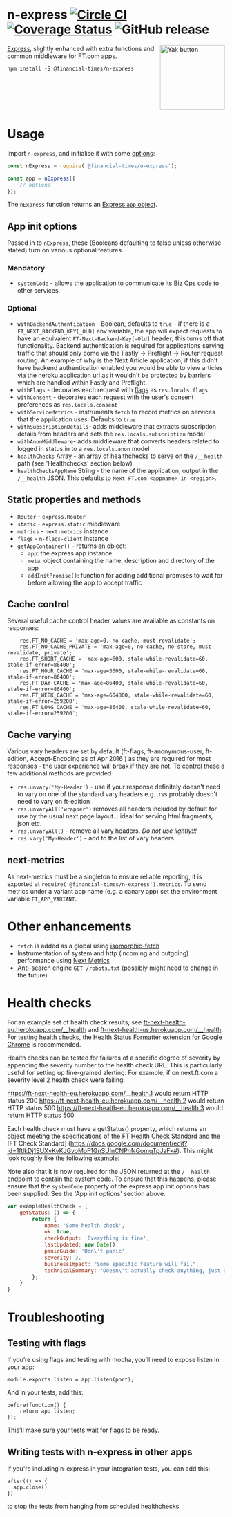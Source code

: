 # n-express [![Circle CI](https://circleci.com/gh/Financial-Times/n-express/tree/main.svg?style=svg)](https://circleci.com/gh/Financial-Times/n-express/tree/main) [![Coverage Status](https://coveralls.io/repos/github/Financial-Times/n-express/badge.svg)](https://coveralls.io/github/Financial-Times/n-express) ![GitHub release](https://img.shields.io/github/release/Financial-Times/n-express.svg?style=popout)

<a href="https://docs.google.com/forms/d/e/1FAIpQLSf5InA7UJK9yNBCzidFKI_WNkfbl6of1eRlIACRspGXUcBx8A/viewform?usp=pp_url&entry.78759464=n-express" target="_blank"><img src="https://i.imgur.com/UmScdZ4.png" alt="Yak button" border="0" align="right" width="150" title="Report a yak shaving incident for this repository"></a>

[Express](https://expressjs.com/), slightly enhanced with extra functions and common middleware for FT.com apps.

```
npm install -S @financial-times/n-express
```

<br clear="right">

# Usage

Import `n-express`, and initialise it with some [options](#app-init-options):

```js
const nExpress = require('@financial-times/n-express');

const app = nExpress({
	// options
});
```

The `nExpress` function returns an [Express `app` object](https://expressjs.com/en/4x/api.html#app).

## App init options

Passed in to `nExpress`, these (Booleans defaulting to false unless otherwise stated) turn on various optional features

### Mandatory

- `systemCode` - allows the application to communicate its [Biz Ops](https://biz-ops.in.ft.com/) code to other services.

### Optional

- `withBackendAuthentication` - Boolean, defaults to `true` - if there is a `FT_NEXT_BACKEND_KEY[_OLD]` env variable, the app will expect requests to have an equivalent `FT-Next-Backend-Key[-Old]` header; this turns off that functionality. Backend authentication is required for applications serving traffic that should only come via the Fastly -> Preflight -> Router request routing. An example of why is the Next Article application, if this didn't have backend authentication enabled you would be able to view articles via the heroku application url as it wouldn't be protected by barriers which are handled within Fastly and Preflight.
- `withFlags` - decorates each request with [flags](https://github.com/Financial-Times/n-flags-client) as `res.locals.flags`
- `withConsent` - decorates each request with the user's consent preferences as `res.locals.consent`
- `withServiceMetrics` - instruments `fetch` to record metrics on services that the application uses. Defaults to `true`
- `withSubscriptionDetails`- adds middleware that extracts subscription details from headers and sets the `res.locals.subscription` model
- `withAnonMiddleware`- adds middleware that converts headers related to logged in status in to a `res.locals.anon` model
- `healthChecks` Array - an array of healthchecks to serve on the `/__health` path (see 'Healthchecks' section below)
- `healthChecksAppName` String - the name of the application, output in the `/__health` JSON. This defaults to `Next FT.com <appname> in <region>`.

## Static properties and methods
- `Router` - `express.Router`
- `static` - `express.static` middleware
- `metrics` - `next-metrics` instance
- `flags` - `n-flags-client` instance
- `getAppContainer()` - returns an object:
	- `app`: the express app instance
	- `meta`: object containing the name, description and directory of the app
	- `addInitPromise()`: function for adding additional promises to wait for before allowing the app to accept traffic


## Cache control
Several useful cache control header values are available as constants on responses:
```
	res.FT_NO_CACHE = 'max-age=0, no-cache, must-revalidate';
	res.FT_NO_CACHE_PRIVATE = 'max-age=0, no-cache, no-store, must-revalidate, private';
	res.FT_SHORT_CACHE = 'max-age=600, stale-while-revalidate=60, stale-if-error=86400';
	res.FT_HOUR_CACHE = 'max-age=3600, stale-while-revalidate=60, stale-if-error=86400';
	res.FT_DAY_CACHE = 'max-age=86400, stale-while-revalidate=60, stale-if-error=86400';
	res.FT_WEEK_CACHE = 'max-age=604800, stale-while-revalidate=60, stale-if-error=259200';
	res.FT_LONG_CACHE = 'max-age=86400, stale-while-revalidate=60, stale-if-error=259200';
```

## Cache varying
Various vary headers are set by default (ft-flags, ft-anonymous-user, ft-edition, Accept-Encoding as of Apr 2016 ) as they are required for most responses - the user experience will break if they are not. To control these a few additional methods are provided
- `res.unvary('My-Header')` - use if your response definitely doesn't need to vary on one of the standard vary headers e.g. .rss probably doesn't need to vary on ft-edition
- `res.unvaryAll('wrapper')` removes all headers included by default for use by the usual next page layout... ideal for serving html fragments, json etc.
- `res.unvaryAll()` - remove all vary headers. *Do not use lightly!!!*
- `res.vary('My-Header')` - add to the list of vary headers

## next-metrics
As next-metrics must be a singleton to ensure reliable reporting, it is exported at `require('@financial-times/n-express').metrics`. To send metrics under a variant app name (e.g. a canary app) set the environment variable `FT_APP_VARIANT`.

# Other enhancements
- `fetch` is added as a global using [isomorphic-fetch](https://github.com/matthew-andrews/isomorphic-fetch)
- Instrumentation of system and http (incoming and outgoing) performance using [Next Metrics](https://github.com/Financial-Times/next-metrics)
- Anti-search engine `GET /robots.txt` (possibly might need to change in the future)



# Health checks

For an example set of health check results, see [ft-next-health-eu.herokuapp.com/__health](https://ft-next-health-eu.herokuapp.com/__health) and [ft-next-health-us.herokuapp.com/__health](https://ft-next-health-us.herokuapp.com/__health). For testing health checks, the [Health Status Formatter extension for Google Chrome](https://github.com/triblondon/health-status-formatter) is recommended.

Health checks can be tested for failures of a specific degree of severity by appending the severity number to the health check URL. This is particularly useful for setting up fine-grained alerting. For example, if on next.ft.com a severity level 2 health check were failing:

https://ft-next-health-eu.herokuapp.com/__health.1 would return HTTP status 200
https://ft-next-health-eu.herokuapp.com/__health.2 would return HTTP status 500
https://ft-next-health-eu.herokuapp.com/__health.3 would return HTTP status 500

Each health check must have a getStatus() property, which returns an object meeting the specifications of the [FT Health Check Standard](https://docs.google.com/document/d/18hefJjImF5IFp9WvPAm9Iq5_GmWzI9ahlKSzShpQl1s/edit) and the [FT Check Standard] (https://docs.google.com/document/edit?id=1ftlkDj1SUXvKvKJGvoMoF1GnSUInCNPnNGomqTpJaFk#). This might look roughly like the following example:

Note also that it is now required for the JSON returned at the `/__health` endpoint to contain the system code. To ensure that this happens, please ensure that the `systemCode` property of the express app init options has been supplied. See the 'App init options' section above.

```js
var exampleHealthCheck = {
	getStatus: () => {
		return {
			name: 'Some health check',
			ok: true,
			checkOutput: 'Everything is fine',
			lastUpdated: new Date(),
			panicGuide: 'Don\'t panic',
			severity: 3,
			businessImpact: "Some specific feature will fail",
			technicalSummary: "Doesn\'t actually check anything, just an example"
		};
	}
}
```

# Troubleshooting

## Testing with flags

If you’re using flags and testing with mocha, you’ll need to expose listen in your app:

```
module.exports.listen = app.listen(port);
```

And in your tests, add this:

```
before(function() {
	return app.listen;
});
```

This’ll make sure your tests wait for flags to be ready.

## Writing tests with n-express in other apps 
If you're including n-express in your integration tests, you can add this:

```
after(() => {
  app.close()
})
```

to stop the tests from hanging from scheduled healthchecks 
